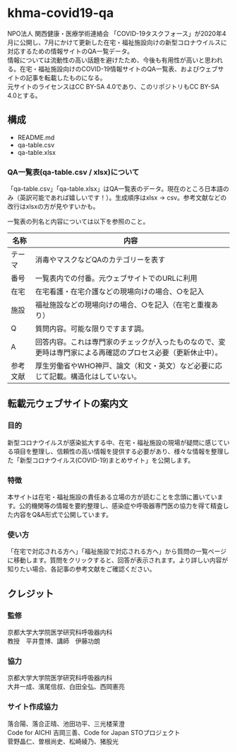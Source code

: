 # khma-covid19-qa

NPO法人 関西健康・医療学術連絡会 「COVID-19タスクフォース」が2020年4月に公開し、7月にかけて更新した在宅・福祉施設向けの新型コロナウイルスに対応するための情報サイトのQA一覧データ。  
情報については流動性の高い話題を避けたため、今後も有用性が高いと思われる。在宅・福祉施設向けのCOVID-19情報サイトのQA一覧表、およびウェブサイトの記事を転載したものになる。  
元サイトのライセンスはCC BY-SA 4.0であり、このリポジトリもCC BY-SA 4.0とする。

## 構成

* README.md
* qa-table.csv
* qa-table.xlsx

### QA一覧表(qa-table.csv / xlsx)について

「qa-table.csv」「qa-table.xlsx」はQA一覧表のデータ。現在のところ日本語のみ（英訳可能であれば嬉しいです！）。生成順序はxlsx -> csv。参考文献などの改行はxlsxの方が見やすいかも。  

一覧表の列名と内容については以下を参照のこと。

|名称|内容|
|-----|-----------------------------------|
|テーマ|消毒やマスクなどQAのカテゴリーを表す|
|番号 |一覧表内での付番。元ウェブサイトでのURLに利用|
|在宅 |在宅看護・在宅介護などの現場向けの場合、○を記入|
|施設 |福祉施設などの現場向けの場合、○を記入（在宅と重複あり）|
|Q   |質問内容。可能な限りですます調。|
|A   |回答内容。これは専門家のチェックが入ったものなので、変更時は専門家による再確認のプロセス必要（更新休止中）。|
|参考文献|厚生労働省やWHO神戸、論文（和文・英文）など必要に応じて記載。構造化はしていない。|


## 転載元ウェブサイトの案内文

### 目的
新型コロナウイルスが感染拡大する中、在宅・福祉施設の現場が疑問に感じている項目を整理し、信頼性の高い情報を提供する必要があり、様々な情報を整理した「新型コロナウイルス(COVID-19)まとめサイト」を公開します。

### 特徴
本サイトは在宅・福祉施設の責任ある立場の方が読むことを念頭に置いています。公的機関等の情報を要約整理し、感染症や呼吸器専門医の協力を得て精査した内容をQ&A形式で公開しています。
 
### 使い方
「在宅で対応される方へ」「福祉施設で対応される方へ」から質問の一覧ページに移動します。質問をクリックすると、回答が表示されます。より詳しい内容が知りたい場合、各記事の参考文献をご確認ください。


## クレジット

### 監修
京都大学大学院医学研究科呼吸器内科  
教授　平井豊博、講師　伊藤功朗

### 協力
京都大学大学院医学研究科呼吸器内科  
大井一成、濱尾信叔、白田全弘、西岡憲亮

### サイト作成協力
落合陽、落合正晴、池田功平、三光楼茉澄  
Code for AICHI 吉岡三善、Code for Japan STOプロジェクト  
菅野晶仁、曽根尚史、松崎綾乃、猪股光
